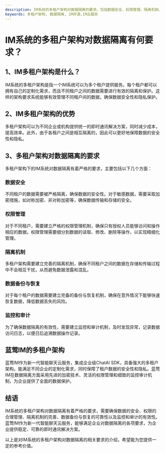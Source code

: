```yaml
---
description: IM系统的多租户架构对数据隔离的要求。包括数据安全、权限管理、隔离机制、数据备份与恢复、监控和审计
keywords: 多租户架构, 数据隔离, IM开源,IM云服务
---
```

# IM系统的多租户架构对数据隔离有何要求？

1、IM多租户架构是什么？
-------------------
IM系统的多租户架构是指一个IM系统可以为多个租户提供服务。每个租户都可以拥有自己的定制化需求，而且不同租户之间的数据需要进行有效的隔离和保护。这样的架构要求系统能够有效管理不同租户间的数据，确保数据安全性和隐私保护。

2、IM多租户架构的优势
-------------------
多租户架构可以为不同企业或机构提供统一的即时通讯解决方案，同时减少成本，提高效率。此外，由于各租户之间是相互隔离的，因此可以更好地保障数据的安全性和隐私。

3、多租户架构对数据隔离的要求
-------------------
多租户架构下的IM系统对数据隔离有着严格的要求，主要包括以下几个方面：

### **数据安全**
不同租户的数据需要被严格隔离，确保数据的安全性。对于敏感数据，需要采取加密措施，如对称加密、非对称加密等，确保数据传输和存储的安全。

### **权限管理**
对于不同租户，需要建立严格的权限管理机制，确保只有授权人员能够访问和操作相应的数据。权限管理需要细分到数据的读取、修改、删除等操作，以实现精细化管理。

### **隔离机制**
多租户架构需要建立完善的隔离机制，确保不同租户之间的数据在存储和传输过程中不会相互干扰，从而避免数据泄露和混乱。

### **数据备份与恢复**
对于每个租户的数据需要建立完备的备份与恢复机制，确保在意外情况下能够快速恢复数据，降低数据丢失的风险。

### **监控和审计**
为了确保数据隔离的有效性，需要建立监控和审计机制，及时发现异常，记录数据访问日志，以便日后追溯数据操作记录。

蓝莺IM的多租户架构
-------------------
蓝莺IM作为新一代智能聊天云服务，集成企业级ChatAI SDK，具备强大的多租户架构，能满足不同企业的定制化需求，同时保障了租户数据的安全性和隐私。蓝莺IM在数据隔离方面采用先进的加密技术、灵活的权限管理和细致的监控审计机制，为企业提供了全面的数据保护。

结语
---
IM系统的多租户架构对数据隔离有着严格的要求，需要确保数据的安全、权限的合理管理、隔离机制的完善、数据备份与恢复的可靠性以及监控和审计的有效性。蓝莺IM作为新一代智能聊天云服务，能够满足企业对数据隔离的各项要求，为企业提供稳定、可靠的即时通讯解决方案。

以上是对IM系统的多租户架构对数据隔离的相关要求的介绍，希望能为您提供一定的参考价值。